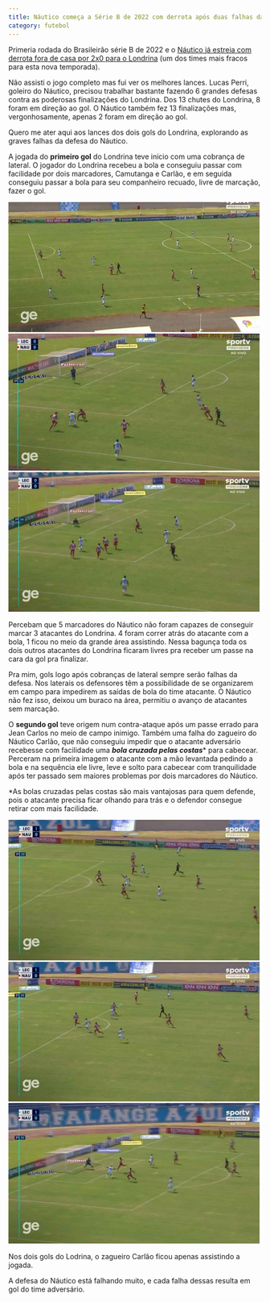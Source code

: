 ```yaml
---
title: Náutico começa a Série B de 2022 com derrota após duas falhas da defesa
category: futebol
---
```


Primeria rodada do Brasileirão série B de 2022 e o [Náutico já estreia com derrota fora de casa por 2x0 para o Londrina](https://ge.globo.com/pr/futebol/brasileirao-serie-b/jogo/10-04-2022/londrina-nautico.ghtml) (um dos times mais fracos para esta nova temporada).

Não assisti o jogo completo mas fui ver os melhores lances. Lucas Perri, goleiro do Náutico, precisou trabalhar bastante fazendo 6 grandes defesas contra as poderosas finalizações do Londrina. Dos 13 chutes do Londrina, 8 foram em direção ao gol. O Náutico também fez 13 finalizações mas, vergonhosamente, apenas 2 foram em direção ao gol.

Quero me ater aqui aos lances dos dois gols do Londrina, explorando as graves falhas da defesa do Náutico.

A jogada do **primeiro gol** do Londrina teve início com uma cobrança de lateral. O jogador do Londrina recebeu a bola e conseguiu passar com facilidade por dois marcadores, Camutanga e Carlão, e em seguida conseguiu passar a bola para seu companheiro recuado, livre de marcação, fazer o gol.

![](/img/futebol/2022-serieb/2022-nauxlon-1gol1.jpg)
![](/img/futebol/2022-serieb/2022-nauxlon-1gol2.jpg)
![](/img/futebol/2022-serieb/2022-nauxlon-1gol3.jpg)

Percebam que 5 marcadores do Náutico não foram capazes de conseguir marcar 3 atacantes do Londrina. 4 foram correr atrás do atacante com a bola, 1 ficou no meio da grande área assistindo. Nessa bagunça toda os dois outros atacantes do Londrina ficaram livres pra receber um passe na cara da gol pra finalizar.

Pra mim, gols logo após cobranças de lateral sempre serão falhas da defesa. Nos laterais os defensores têm a possibilidade de se organizarem em campo para impedirem as saídas de bola do time atacante. O Náutico não fez isso, deixou um buraco na área, permitiu o avanço de atacantes sem marcação.

O **segundo gol** teve origem num contra-ataque após um passe errado para Jean Carlos no meio de campo inimigo. Também uma falha do zagueiro do Náutico Carlão, que não conseguiu impedir que o atacante adversário recebesse com facilidade uma ***bola cruzada pelas costas**** para cabecear. Perceram na primeira imagem o atacante com a mão levantada pedindo a bola e na sequência ele livre, leve e solto para cabecear com tranquilidade após ter passado sem maiores problemas por dois marcadores do Náutico.

*As bolas cruzadas pelas costas são mais vantajosas para quem defende, pois o atacante precisa ficar olhando para trás e o defendor consegue retirar com mais facilidade.

![](/img/futebol/2022-serieb/2022-nauxlon-2gol1.jpg)
![](/img/futebol/2022-serieb/2022-nauxlon-2gol2.jpg)
![](/img/futebol/2022-serieb/2022-nauxlon-2gol3.jpg)

Nos dois gols do Lodrina, o zagueiro Carlão ficou apenas assistindo a jogada.

A defesa do Náutico está falhando muito, e cada falha dessas resulta em gol do time adversário. 
